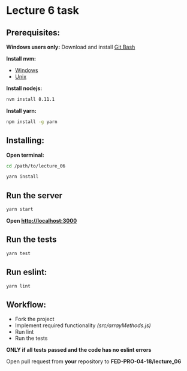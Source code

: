 # Lecture 6 task

## Prerequisites:
__Windows users only:__
Download and install [Git Bash](https://git-scm.com/download/win)


__Install nvm:__
  + [Windows](https://github.com/coreybutler/nvm-windows)
  + [Unix](https://github.com/creationix/nvm)
 
__Install nodejs:__
```bash
nvm install 8.11.1
```

__Install yarn:__
```bash
npm install -g yarn
```

## Installing:
__Open terminal:__

```bash
cd /path/to/lecture_06
```

```bash
yarn install
```

## Run the server

```bash
yarn start
```

__Open [http://localhost:3000](http://localhost:3000)__

## Run the tests

```bash
yarn test
```

## Run eslint:

```bash
yarn lint
```

## Workflow:

* Fork the project
* Implement required functionality *(src/arrayMethods.js)*
* Run lint
* Run the tests

__ONLY if all tests passed and the code has no eslint errors__

Open pull request from __your__ repository to __FED-PRO-04-18/lecture_06__
